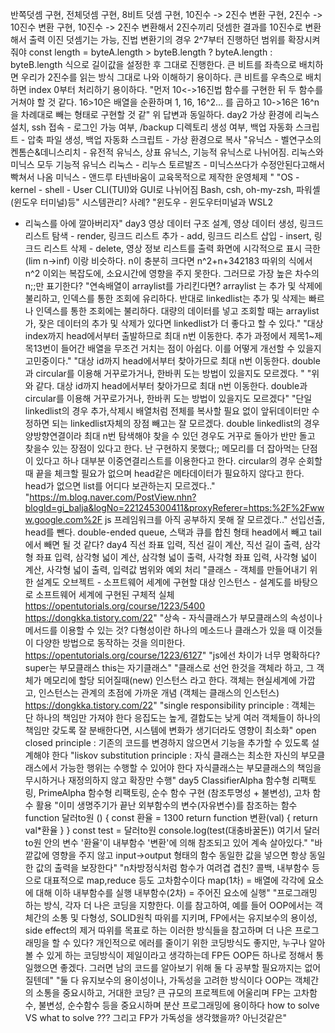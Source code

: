 반쪽덧셈 구현, 전체덧셈 구현, 8비트 덧셈 구현, 10진수 -> 2진수 변환 구현, 2진수 -> 10진수 변환 구현, 10진수 -> 2진수 변환해서 2진수끼리 덧셈한 결과를 10진수로 변환해서 출력	이진 덧셈기는 가능, 진법 변환기의 경우 2^7부터 진행하던 범위를 확장시켜줘야	const length = byteA.length > byteB.length ? byteA.length : byteB.length 식으로 길이값을 설정한 후 그대로 진행한다.	큰 비트를 좌측으로 배치하면 우리가 2진수를 읽는 방식 그대로 나와 이해하기 용이하다. 큰 비트를 우측으로 배치하면 index 0부터 처리하기 용이하다.	"먼저 10<->16진법 함수를 구현한 뒤 두 함수를 거쳐야 할 것 같다.
16>10은 배열을 순환하며 1, 16, 16^2... 를 곱하고
10->16은 16^n을 차례대로 빼는 형태로 구현할 것 같"	위 답변과 동일하다.
day2
가상 환경에 리눅스 설치, ssh 접속 - 로그인 가능 여부, /backup 디렉토리 생성 여부, 백업 자동화 스크립트 - 압축 파일 생성, 백업 자동화 스크립트 - 가상 환경으로 복사	"유닉스 - 벨연구소의 켄톰슨&데니스리치 - 유전적 유닉스, 상표 유닉스, 기능적 유닉스로 나뉘어짐. 리눅스와 미닉스 모두 기능적 유닉스
리눅스 - 리누스 토르발즈 - 미닉스쓰다가 수정안된다고해서 빡쳐서 나옴
미닉스 - 앤드루 타넨바움이 교육목적으로 제작한 운영체제
"	"OS - kernel - shell - User
CLI(TUI)와 GUI로 나뉘어짐
Bash, csh, oh-my-zsh, 파워셸(윈도우 터미널)등"	시스템관리? 사례?	"윈도우 - 윈도우터미널과 WSL2
 - 리눅스를 아에 깔아버리자"
day3
영상 데이터 구조 설계, 영상 데이터 생성, 링크드 리스트 탐색 - render, 링크드 리스트 추가 - add, 링크드 리스트 삽입 - insert, 링크드 리스트 삭제 - delete, 영상 정보 리스트를 출력 화면에 시각적으로 표시	극한(lim n->inf) 이랑 비슷하다. n이 충분히 크다면 n^2+n+342183 따위의 식에서 n^2 이외는 복잡도에, 소요시간에 영향을 주지 못한다. 그러므로 가장 높은 차수의 n;;만 표기한다?	"연속배열이 arraylist를 가리킨다면?
arraylist 는 추가 및 삭제에 불리하고, 인덱스를 통한 조회에 유리하다.
반대로 linkedlist는 추가 및 삭제는 빠르나 인덱스를 통한 조회에는 불리하다.
대량의 데이터를 넣고 조회할 때는 arraylist가, 잦은 데이터의 추가 및 삭제가 있다면 linkedlist가 더 좋다고 할 수 있다."	"대상 index까지 head에서부터 출발하므로 최대 n번 이동한다.
추가 과정에서 제목1~제목13번이 들어간 배열을 무조건 거치는 점이 아쉽다. 이를 어떻게 개선할 수 있을지 고민중이다."	"대상 id까지 head에서부터 찾아가므로 최대 n번 이동한다.
double과 circular를 이용해 거꾸로가거나, 한바퀴 도는 방법이 있을지도 모르겠다.
"	"위와 같다.
대상 id까지 head에서부터 찾아가므로 최대 n번 이동한다.
double과 circular를 이용해 거꾸로가거나, 한바퀴 도는 방법이 있을지도 모르겠다"	"단일 linkedlist의 경우 추가,삭제시 배열처럼 전체를 복사할 필요 없이 앞뒤데이터만 수정하면 되는 linkedlist자체의 장점 빼고는 잘 모르겠다.
double linkedlist의 경우 양방향연결이라 최대 n번 탐색해야 찾을 수 있던 경우도 거꾸로 돌아가 반만 돌고 찾을수 있는 장점이 있다고 한다. 난 구현하지 못했다;;
메모리를 더 잡아먹는 단점이 있다고 하나 대부분 이중연결리스트를 이용한다고 한다.
circular의 경우 순회할 때 끝을 체크할 필요가 없으며 head같은 메타데이터가 필요하지 않다고 한다. head가 없으면 list를 어디다 보관하는지 모르겠다.."	"https://m.blog.naver.com/PostView.nhn?blogId=gi_balja&logNo=221245300411&proxyReferer=https:%2F%2Fwww.google.com%2F
js 프레임워크를 아직 공부하지 못해 잘 모르겠다.."	선입선출, head를 뺀다.	double-ended queue, 스택과 큐를 합친 형태 head에서 빼고 tail에서 빼면 될 것 같다?
day4
직선 좌표 입력, 직선 길이 계산, 직선 길이 출력, 삼각형 좌표 입력, 삼각형 넓이 계산, 삼각형 넓이 출력, 사각형 좌표 입력, 사각형 넓이 계산, 사각형 넓이 출력, 입력값 범위와 예외 처리	"클래스 - 객체를 만들어내기 위한 설계도
오브젝트 - 소프트웨어 세계에 구현할 대상
인스턴스 - 설계도를 바탕으로 소프트웨어 세계에 구현된 구체적 실체
https://opentutorials.org/course/1223/5400
https://dongkka.tistory.com/22"	"상속 - 자식클래스가 부모클래스의 속성이나 메서드를 이용할 수 있는 것?
다형성이란 하나의 메소드나 클래스가 있을 때 이것들이 다양한 방법으로 동작하는 것을 의미한다.
https://opentutorials.org/course/1223/6127"	"js에선 차이가 너무 명확하다?
super는 부모클래스 this는 자기클래스"	"클래스로 선언 한것을 객체라 하고, 그 객체가 메모리에 할당 되어질때(new) 인스턴스 라고 한다.
객체는 현실세계에 가깝고, 인스턴스는 관계의 초점에 가까운 개념 (객체는 클래스의 인스턴스)
https://dongkka.tistory.com/22"	"single responsibility principle : 객체는 단 하나의 책임만 가져야 한다
응집도는 높게, 결합도는 낮게
여러 객체들이 하나의 책임만 갖도록 잘 분배한다면, 시스템에 변화가 생기더라도 영향이 최소화"	open closed principle : 기존의 코드를 변경하지 않으면서 기능을 추가할 수 있도록 설계해야 한다	"liskov substitution principle : 자식 클래스는 최소한 자신의 부모클래스에서 가능한 행위는 수행할 수 있어야 한다
자식클래스는 부모클래스의 책임을 무시하거나 재정의하지 않고 확장만 수행"
day5
ClassifierAlpha 함수형 리팩토링, PrimeAlpha 함수형 리팩토링, 순수 함수 구현 (참조투명성 + 불변성), 고차 함수 활용	"이미 생명주기가 끝난 외부함수의 변수(자유변수)를 참조하는 함수
function 달러to원 () {
    const 환율 = 1300
     return function 변환(val) {
        return val*환율
    }
}
const test = 달러to원
console.log(test(대충바꿀돈))
여기서 달러to원 안의 변수 '환율'이 내부함수 '변환'에 의해 참조되고 있어 계속 살아있다."	"바깥값에 영향을 주지 않고 input->output 형태의 함수
동일한 값을 넣으면 항상 동일한 값의 출력을 보장한다"	"n차방정식처럼 함수가 여려겹 겹친? 콜백, 내부함수 등으로
대표적으로 map,reduce 등도 고차함수이다
map(1차) = 배열에 각각에 요소에 대해 이하 내부함수를 실행
내부함수(2차) = 주어진 요소에 실행"	"프로그래밍 하는 방식, 각자 더 나은 코딩을 지향한다.
이를 참고하여, 예를 들어 OOP에서는 객체간의 소통 및 다형성, SOLID원칙 따위를 지키며, FP에서는 유지보수의 용이성, side effect의 제거 따위를 목표로 하는 이러한 방식들을 참고하며 더 나은 프로그래밍을 할 수 있다?
개인적으로 에러를 줄이기 위한 코딩방식도 좋지만, 누구나 알아 볼 수 있게 하는 코딩방식이 제일이라고 생각하는데 FP든 OOP든 하나로 정해서 통일했으면 좋겠다. 그러면 남의 코드를 알아보기 위해 둘 다 공부할 필요까지는 없어질텐데"	"둘 다 유지보수의 용이성이나, 가독성을 고려한 방식이다
OOP는 객체간의 소통을 중요시하고, 거대한 코딩? 큰 규모의 프로젝트에 어울리며
FP는 고차함수, 불변성, 순수함수 등을 중요시하며 분산 프로그래밍에 용이하다
how to solve VS what to solve
???
그리고 FP가 가독성을 생각했을까? 아닌것같은"